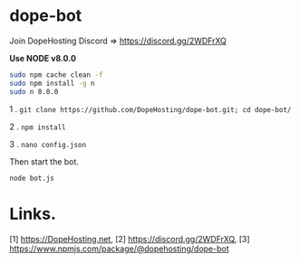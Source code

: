 # dope-bot
Join DopeHosting Discord => https://discord.gg/2WDFrXQ

**Use NODE v8.0.0**
```bash
sudo npm cache clean -f
sudo npm install -g n
sudo n 8.0.0
```


1 . ```git clone https://github.com/DopeHosting/dope-bot.git; cd dope-bot/```

2 . ```npm install```

3 . ```nano config.json```

Then start the bot.

```node bot.js```


# Links.

[1] https://DopeHosting.net,
[2] https://discord.gg/2WDFrXQ,
[3] https://www.npmjs.com/package/@dopehosting/dope-bot
